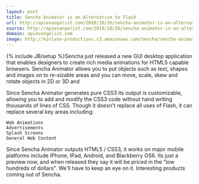 ```yaml
---
layout: post
title: Sencha Animator is an Alternative to Flash
url: http://apievangelist.com/2010/10/26/sencha-animator-is-an-alternative-to-flash/
source: http://apievangelist.com/2010/10/26/sencha-animator-is-an-alternative-to-flash/
domain: apievangelist.com
image: http://kinlane-productions.s3.amazonaws.com/Sencha/sencha-animator
---
```

{% include JB/setup %}Sencha just released a new GUI desktop application that enables designers to create rich media animations for HTML5 capable browsers.
Sencha Animator allows you to put objects such as text, shapes and images on to re-sizable areas and you can move, scale, skew and rotate objects in 2D or 3D and

Since Sencha Animator generates pure CSS3 its output is customizable, allowing you to add and modify the CSS3 code without hand writing thousands of lines of CSS.
Though it doesn't replace all uses of Flash, it can replace several key areas including:

	Web Animations
	Advertisements
	Splash Screens
	General Web Content

Since Sencha Animator outputs HTML5 / CSS3, it works on major mobile platforms include IPhone, IPad, Android, and Blackberry OS6.
Its just a preview now, and when released they say it will be priced in the "low hundreds of dollars".  We'll have to keep an eye on it.
Interesting products coming out of Sencha.